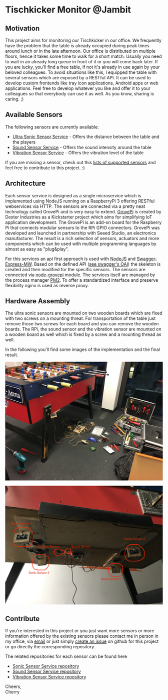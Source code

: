 # Tischkicker Monitor @Jambit

## Motivation
This project aims for monitoring our Tischkicker in our office. We frequently have the problem that the table is already occupied during peak times around lunch or in the late afternoon. Our office is distributed on multiple floors, hence it takes some time to walk for a short match. Usually you need to wait in an already long queue in front of it or you will come back later. If you are lucky, you'll find a free table, if not it's already in use again by your beloved colleagues.
To avoid situations like this, I equipped the table with several sensors which are exposed by a RESTful API. It can be used to develop custom frontends like tray icon applications, Android apps or web applications. Feel free to develop whatever you like and offer it to your colleagues so that everybody can use it as well. As you know, sharing is caring. ;)

## Available Sensors
The following sensors are currently available:

* [Ultra Sonic Sensor Service](http://kicker-aka.jambit.com/sonicsensor/v1/api/) - Offers the distance between the table and the players
* [Sound Sensor Service](http://kicker-aka.jambit.com/soundsensor/v1/api/) - Offers the sound intensity around the table
* [Vibration Sensor Service](http://kicker-aka.jambit.com/vibrationsensor/v1/api/) - Offers the vibration level of the table

If you are missing a sensor, check out this [lists of supported sensors](http://wiki.seeed.cc/Grove/) and feel free to contribute to this project. :)

## Architecture

Each sensor service is designed as a single microservice which is implemented using NodeJS running on a RaspberryPi 3 offering RESTful webservices via HTTP. The sensors are connected via a pretty neat technology called GrovePi and is very easy to extend.
[GrovePi](https://www.dexterindustries.com/grovepi/) is created by Dexter Industries as a Kickstarter project which aims for simplifying IoT application development. The GrovePi is an add-on board for the Raspberry Pi that connects modular sensors to the RPi GPIO connectors. GrovePi was developed and launched in partnership with Seeed Studio, an electronics manufacturer. The result is a rich selection of sensors, actuators and more components which can be used with multiple programming languages by almost as easy as "plug&play".

For this services an api first approach is used with [NodeJS](https://nodejs.org/en/) and  [Swagger-Express-MW](https://www.npmjs.com/package/swagger-express-mw). Based on the defined API ([see swagger's OAI](https://swagger.io/introducing-the-open-api-initiative/)) the skeleton is created and then modified for the specific sensors. The sensors are connected via [node-grovepi](https://www.npmjs.com/package/node-grovepi) module. The services itself are managed by the process manager [PM2](http://pm2.keymetrics.io/). To offer a standardized interface and preserve flexibility nginx is used as reverse proxy.

## Hardware Assembly
The ultra sonic sensors are mounted on two wooden boards which are fixed with two screws on a mounting threat. For transportation of the table just remove those two screws for each board and you can remove the wooden boards. The RPi, the sound sensor and the vibration sensor are mounted on a wooden board as well which is fixed by a screw and a mounting thread as well.  

In the following you'll find some images of the implementation and the final result.

![](./resources/sensor_tablekicker__aka_wip.JPG)

![](./resources/sensors_tablekicker_aka_finish.jpg)


## Contribute
If you're interested in this project or you just want more sensors or more information offered by the existing sensors please contact me in person in my office, via [email](michael.kirsch@jambit.com) or just simply [create an issue](https://github.com/waspmuc/tischkickermonitor/issues/new) on github for this project or go directly the corresponding repository.

The related repositories for each sensor can be found here
* [Sonic Sensor Service repository](https://github.com/waspmuc/sonic-sensor-service)
* [Sound Sensor Service repository](https://github.com/waspmuc/sound-sensor-service)
* [Vibration Sensor Service repository](https://github.com/waspmuc/vibration-sensor-service)


Cheers,  
Cherry
